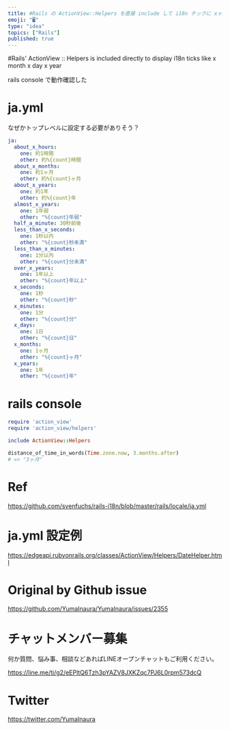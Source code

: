 ```yaml
---
title: #Rails の ActionView::Helpers を直接 include して i18n チックに xヶ月 x日 x年 みたいなのを
emoji: "🖥"
type: "idea"
topics: ["Rails"]
published: true
---
```


#Rails' ActionView :: Helpers is included directly to display i18n ticks like x month x day x year


rails console で動作確認した

# ja.yml

なぜかトップレベルに設定する必要がありそう？

```yaml
ja:
  about_x_hours:
    one: 約1時間
    other: 約%{count}時間
  about_x_months:
    one: 約1ヶ月
    other: 約%{count}ヶ月
  about_x_years:
    one: 約1年
    other: 約%{count}年
  almost_x_years:
    one: 1年弱
    other: "%{count}年弱"
  half_a_minute: 30秒前後
  less_than_x_seconds:
    one: 1秒以内
    other: "%{count}秒未満"
  less_than_x_minutes:
    one: 1分以内
    other: "%{count}分未満"
  over_x_years:
    one: 1年以上
    other: "%{count}年以上"
  x_seconds:
    one: 1秒
    other: "%{count}秒"
  x_minutes:
    one: 1分
    other: "%{count}分"
  x_days:
    one: 1日
    other: "%{count}日"
  x_months:
    one: 1ヶ月
    other: "%{count}ヶ月"
  x_years:
    one: 1年
    other: "%{count}年"
```

# rails console

```rb
require 'action_view'
require 'action_view/helpers'

include ActionView::Helpers

distance_of_time_in_words(Time.zone.now, 3.months.after)
# => "3ヶ月"
```

# Ref

https://github.com/svenfuchs/rails-i18n/blob/master/rails/locale/ja.yml

# ja.yml 設定例

https://edgeapi.rubyonrails.org/classes/ActionView/Helpers/DateHelper.html


# Original by Github issue

https://github.com/YumaInaura/YumaInaura/issues/2355








<!-- Update From Qiita API -->

# チャットメンバー募集


何か質問、悩み事、相談などあればLINEオープンチャットもご利用ください。

https://line.me/ti/g2/eEPltQ6Tzh3pYAZV8JXKZqc7PJ6L0rpm573dcQ





# Twitter


https://twitter.com/YumaInaura


<!-- Update From Qiita API -->


